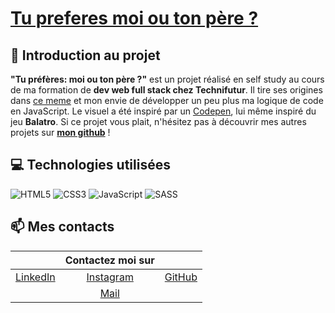 # [Tu preferes moi ou ton père ?](https://vaganuki.github.io/moiOuTonPere)
## 👋 Introduction au projet
**"Tu préfères: moi ou ton père ?"** est un projet réalisé en self study au cours de ma formation de **dev web full stack chez Technifutur**. Il tire ses origines dans [ce meme](https://www.youtube.com/watch?v=xTkHSdDvDB0) et mon envie de développer un peu plus ma logique de code en JavaScript. Le visuel a été inspiré par un [Codepen](https://codepen.io/twogrey/pen/qEWpoeX), lui même inspiré du jeu **Balatro**. Si ce projet vous plait, n'hésitez pas à découvrir mes autres projets sur **[mon github](https://github.com/Vaganuki)** !

## 💻 Technologies utilisées
![HTML5](https://img.shields.io/badge/HTML_5-orange?style=for-the-badge&logo=html5&logoColor=white) ![CSS3](https://img.shields.io/badge/CSS_3-blue?style=for-the-badge&logo=css3&logoColor=white) ![JavaScript](https://img.shields.io/badge/JavaScript-yellow?style=for-the-badge&logo=javascript&logoColor=white) ![SASS](https://img.shields.io/badge/SASS-pink?style=for-the-badge&logo=sass&logoColor=white)

## 📫 Mes contacts
||Contactez moi sur||
|:-|:-:|-:|
|  [LinkedIn](https://www.linkedin.com/in/hugo-warnotte/) | [Instagram](https://instagram.com/slxxpyboi) | [GitHub](https://github.com/Vaganuki)
||[Mail](mailto:hugo.warnotte@gmail.com)||

<!--
![My stats](https://github-readme-stats.vercel.app/api?username=vaganuki)
-->